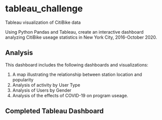 # tableau_challenge
Tableau visualization of CitiBike data

Using Python Pandas and Tableau, create an interactive dashboard analyzing CitiBike useage statistics in New York City, 2016-October 2020.

## Analysis
This dashboard includes the following dashboards and visualizations:
  1. A map illustrating the relationship between station location and popularity
  2. Analysis of activity by User Type
  3. Analysis of Users by Gender
  4. Analysis of the effects of COVID-19 on program useage.
  
 ## Completed Tableau Dashboard
 
